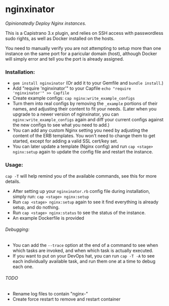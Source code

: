 nginxinator
============

*Opinionatedly Deploy Nginx instances.*

This is a Capistrano 3.x plugin, and relies on SSH access with passwordless sudo rights, as well as Docker installed on the hosts.

You need to manually verify you are not attempting to setup more than one instance on the same port for a paricular domain (host), although Docker will simply error and tell you the port is already assigned.

### Installation:
* `gem install nginxinator` (Or add it to your Gemfile and `bundle install`.)
* Add "require 'nginxinator'" to your Capfile
`echo "require 'nginxinator'" >> Capfile`
* Create example configs:
`cap nginx:write_example_configs`
* Turn them into real configs by removing the `_example` portions of their names, and adjusting their content to fit your needs. (Later when you upgrade to a newer version of nginxinator, you can `nginx:write_example_configs` again and diff your current configs against the new configs to see what you need to add.)
* You can add any custom Nginx setting you need by adjusting the content of the ERB templates. You won't need to change them to get started, except for adding a valid SSL cert/key set.
* You can later update a template (Nginx config) and run `cap <stage> nginx:setup` again to update the config file and restart the instance.

### Usage:
`cap -T` will help remind you of the available commands, see this for more details.
* After setting up your `nginxinator.rb` config file during installation, simply run: `cap <stage> nginx:setup`
* Run `cap <stage> nginx:setup` again to see it find everything is already setup, and do nothing.
* Run `cap <stage> nginx:status` to see the status of the instance.
* An example Dockerfile is provided

###### Debugging:
* You can add the `--trace` option at the end of a command to see when which tasks are invoked, and when which task is actually executed.
* If you want to put on your DevOps hat, you can run `cap -T -A` to see each individually available task, and run them one at a time to debug each one.

###### TODO
* Rename log files to contain "nginx-"
* Create force restart to remove and restart container
